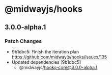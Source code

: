 # @midwayjs/hooks

## 3.0.0-alpha.1
### Patch Changes

- 9b1dbc5: Finish the iteration plan https://github.com/midwayjs/hooks/issues/135
- Updated dependencies [9b1dbc5]
  - @midwayjs/hooks-core@3.0.0-alpha.1
